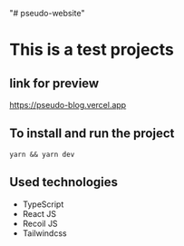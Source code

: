 "# pseudo-website" 

# This is a test projects

## link for preview
<https://pseudo-blog.vercel.app>

## To install and run the project

```yarn && yarn dev```

## Used technologies

- TypeScript
- React JS
- Recoil JS
- Tailwindcss
